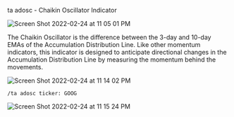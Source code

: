 ta adosc - Chaikin Oscillator Indicator

![Screen Shot 2022-02-24 at 11 05 01 PM](https://user-images.githubusercontent.com/85772166/155670141-2af2a7b6-95d7-4070-bd09-ab0295b49703.png)

The Chaikin Oscillator is the difference between the 3-day and 10-day EMAs of the Accumulation Distribution Line. Like other momentum indicators, this indicator is designed to anticipate directional changes in the Accumulation Distribution Line by measuring the momentum behind the movements.

![Screen Shot 2022-02-24 at 11 14 02 PM](https://user-images.githubusercontent.com/85772166/155671265-b3ffb368-417f-4ae0-97bb-6ef991c7d9f9.png)

```
/ta adosc ticker: GOOG
```

![Screen Shot 2022-02-24 at 11 15 24 PM](https://user-images.githubusercontent.com/85772166/155671463-5c402e96-b929-496f-95ca-7a61616c1261.png)
